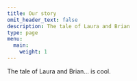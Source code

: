 ```yaml
---
title: Our story
omit_header_text: false
description: The tale of Laura and Brian
type: page
menu:
  main:
    weight: 1
---
```


The tale of Laura and Brian... is cool.